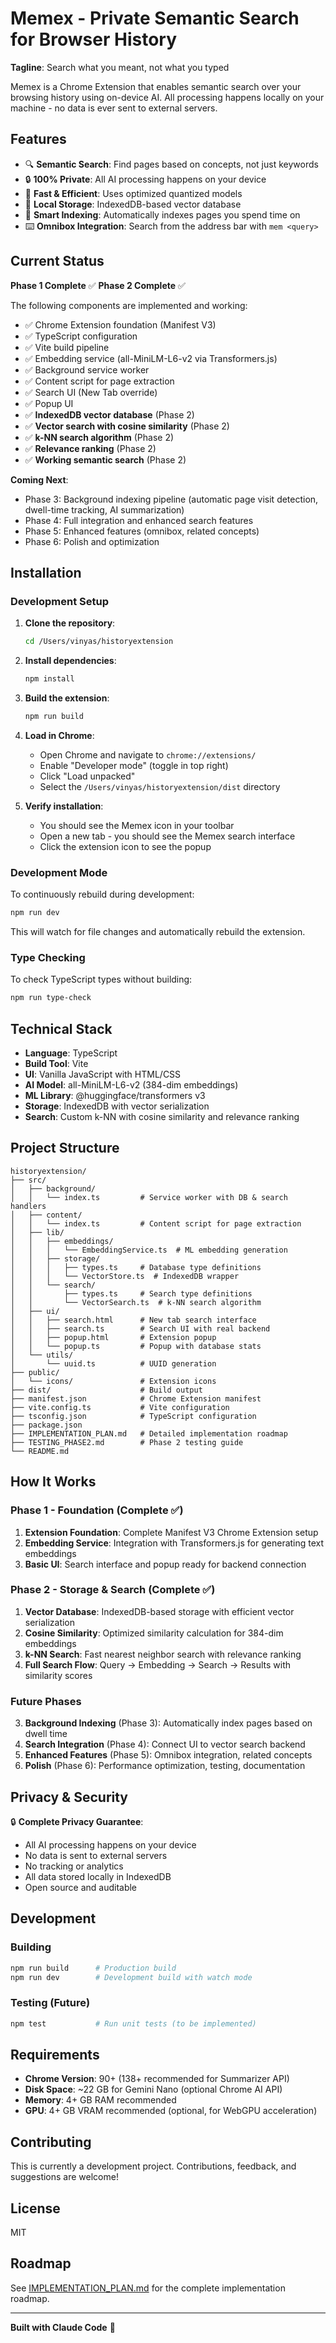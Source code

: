 # Memex - Private Semantic Search for Browser History

**Tagline**: Search what you meant, not what you typed

Memex is a Chrome Extension that enables semantic search over your browsing history using on-device AI. All processing happens locally on your machine - no data is ever sent to external servers.

## Features

- 🔍 **Semantic Search**: Find pages based on concepts, not just keywords
- 🔒 **100% Private**: All AI processing happens on your device
- 🚀 **Fast & Efficient**: Uses optimized quantized models
- 💾 **Local Storage**: IndexedDB-based vector database
- 🎯 **Smart Indexing**: Automatically indexes pages you spend time on
- ⌨️ **Omnibox Integration**: Search from the address bar with `mem <query>`

## Current Status

**Phase 1 Complete** ✅
**Phase 2 Complete** ✅

The following components are implemented and working:
- ✅ Chrome Extension foundation (Manifest V3)
- ✅ TypeScript configuration
- ✅ Vite build pipeline
- ✅ Embedding service (all-MiniLM-L6-v2 via Transformers.js)
- ✅ Background service worker
- ✅ Content script for page extraction
- ✅ Search UI (New Tab override)
- ✅ Popup UI
- ✅ **IndexedDB vector database** (Phase 2)
- ✅ **Vector search with cosine similarity** (Phase 2)
- ✅ **k-NN search algorithm** (Phase 2)
- ✅ **Relevance ranking** (Phase 2)
- ✅ **Working semantic search** (Phase 2)

**Coming Next**:
- Phase 3: Background indexing pipeline (automatic page visit detection, dwell-time tracking, AI summarization)
- Phase 4: Full integration and enhanced search features
- Phase 5: Enhanced features (omnibox, related concepts)
- Phase 6: Polish and optimization

## Installation

### Development Setup

1. **Clone the repository**:
   ```bash
   cd /Users/vinyas/historyextension
   ```

2. **Install dependencies**:
   ```bash
   npm install
   ```

3. **Build the extension**:
   ```bash
   npm run build
   ```

4. **Load in Chrome**:
   - Open Chrome and navigate to `chrome://extensions/`
   - Enable "Developer mode" (toggle in top right)
   - Click "Load unpacked"
   - Select the `/Users/vinyas/historyextension/dist` directory

5. **Verify installation**:
   - You should see the Memex icon in your toolbar
   - Open a new tab - you should see the Memex search interface
   - Click the extension icon to see the popup

### Development Mode

To continuously rebuild during development:

```bash
npm run dev
```

This will watch for file changes and automatically rebuild the extension.

### Type Checking

To check TypeScript types without building:

```bash
npm run type-check
```

## Technical Stack

- **Language**: TypeScript
- **Build Tool**: Vite
- **UI**: Vanilla JavaScript with HTML/CSS
- **AI Model**: all-MiniLM-L6-v2 (384-dim embeddings)
- **ML Library**: @huggingface/transformers v3
- **Storage**: IndexedDB with vector serialization
- **Search**: Custom k-NN with cosine similarity and relevance ranking

## Project Structure

```
historyextension/
├── src/
│   ├── background/
│   │   └── index.ts         # Service worker with DB & search handlers
│   ├── content/
│   │   └── index.ts         # Content script for page extraction
│   ├── lib/
│   │   ├── embeddings/
│   │   │   └── EmbeddingService.ts  # ML embedding generation
│   │   ├── storage/
│   │   │   ├── types.ts     # Database type definitions
│   │   │   └── VectorStore.ts  # IndexedDB wrapper
│   │   └── search/
│   │       ├── types.ts     # Search type definitions
│   │       └── VectorSearch.ts  # k-NN search algorithm
│   ├── ui/
│   │   ├── search.html      # New tab search interface
│   │   ├── search.ts        # Search UI with real backend
│   │   ├── popup.html       # Extension popup
│   │   └── popup.ts         # Popup with database stats
│   └── utils/
│       └── uuid.ts          # UUID generation
├── public/
│   └── icons/               # Extension icons
├── dist/                    # Build output
├── manifest.json            # Chrome Extension manifest
├── vite.config.ts           # Vite configuration
├── tsconfig.json            # TypeScript configuration
├── package.json
├── IMPLEMENTATION_PLAN.md   # Detailed implementation roadmap
├── TESTING_PHASE2.md        # Phase 2 testing guide
└── README.md
```

## How It Works

### Phase 1 - Foundation (Complete ✅)

1. **Extension Foundation**: Complete Manifest V3 Chrome Extension setup
2. **Embedding Service**: Integration with Transformers.js for generating text embeddings
3. **Basic UI**: Search interface and popup ready for backend connection

### Phase 2 - Storage & Search (Complete ✅)

1. **Vector Database**: IndexedDB-based storage with efficient vector serialization
2. **Cosine Similarity**: Optimized similarity calculation for 384-dim embeddings
3. **k-NN Search**: Fast nearest neighbor search with relevance ranking
4. **Full Search Flow**: Query → Embedding → Search → Results with similarity scores

### Future Phases

3. **Background Indexing** (Phase 3): Automatically index pages based on dwell time
4. **Search Integration** (Phase 4): Connect UI to vector search backend
5. **Enhanced Features** (Phase 5): Omnibox integration, related concepts
6. **Polish** (Phase 6): Performance optimization, testing, documentation

## Privacy & Security

🔒 **Complete Privacy Guarantee**:
- All AI processing happens on your device
- No data is sent to external servers
- No tracking or analytics
- All data stored locally in IndexedDB
- Open source and auditable

## Development

### Building

```bash
npm run build      # Production build
npm run dev        # Development build with watch mode
```

### Testing (Future)

```bash
npm test           # Run unit tests (to be implemented)
```

## Requirements

- **Chrome Version**: 90+ (138+ recommended for Summarizer API)
- **Disk Space**: ~22 GB for Gemini Nano (optional Chrome AI API)
- **Memory**: 4+ GB RAM recommended
- **GPU**: 4+ GB VRAM recommended (optional, for WebGPU acceleration)

## Contributing

This is currently a development project. Contributions, feedback, and suggestions are welcome!

## License

MIT

## Roadmap

See [IMPLEMENTATION_PLAN.md](./IMPLEMENTATION_PLAN.md) for the complete implementation roadmap.

---

**Built with Claude Code** 🤖
